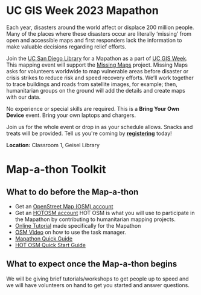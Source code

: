 # UC GIS Week 2023 Mapathon
Each year, disasters around the world affect or displace 200 million people. Many of the places where these disasters occur are literally ‘missing’ from open and accessible maps and first responders lack the information to make valuable decisions regarding relief efforts.

Join the [UC San Diego Library](https://library.ucsd.edu/) for a Mapathon as a part of [UC GIS Week](https://uc-gis-ucop.hub.arcgis.com/pages/uc-gis-week-2023). This mapping event will support the [Missing Maps](https://www.missingmaps.org/) project. Missing Maps asks for volunteers worldwide to map vulnerable areas before disaster or crisis strikes to reduce risk and speed recovery efforts. We’ll work together to trace buildings and roads from satellite images, for example; then, humanitarian groups on the ground will add the details and create maps with our data.

No experience or special skills are required. This is a **Bring Your Own Device** event. Bring your own laptops and chargers.

Join us for the whole event or drop in as your schedule allows. Snacks and treats will be provided. Tell us you're coming by [**registering**](https://www.eventbrite.com/e/uc-gis-week-mapathon-at-uc-san-diego-tickets-745499026657?aff=oddtdtcreator) today!

**Location:**  Classroom 1, Geisel Library

# Map-a-thon Toolkit #
## What to do before the Map-a-thon
* Get an [OpenStreet Map (OSM) account](https://www.openstreetmap.org/user/new)
* Get an [HOTOSM account](https://tasks.hotosm.org/login) HOT OSM is what you will use to participate in the Mapathon by contributing to humanitarian mapping projects.
* [Online Tutorial](https://slides.com/amywork/ucsd-mapathon-2023-ucgisweek) made specifically for the Mapathon
* [OSM Video](https://youtu.be/nswUcgMfKTM) on how to use the task manager.
* [Mapathon Quick Guide](https://docs.google.com/document/d/1-OMJ0y6-xYml0VSBgfoGKYkuKd0Np3RuYH6pLBRISiU/edit?usp=sharing)
* [HOT OSM Quick Start Guide](ttps://tasks.hotosm.org/learn/quickstart)

## What to expect once the Map-a-thon begins
We will be giving brief tutorials/workshops to get people up to speed and we will have volunteers on hand to get you started and answer questions. 
